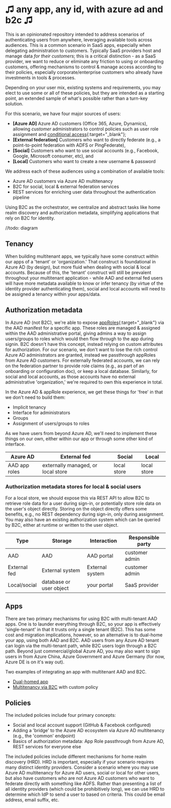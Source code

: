 # ♫ any app, any id, with azure ad and b2c ♫

This is an opinionated repository intended to address scenarios of authenticating users from anywhere, leveraging available tools across audiences. This is a common scenario in SaaS apps, especially when delegating administration to customers. Typically SaaS providers host and manage data _for their customers_; this is a critical distinction - as a SaaS provider, we want to reduce or eliminate any friction to using or onboarding customers, offering mechanisms to control & manage access according to their policies, especially corporate/enterprise customers who already have investments in tools & processes.

Depending on your user mix, existing systems and requirements, you may elect to use some or all of these policies, but they are intended as a starting point, an extended sample of what's possible rather than a turn-key solution.

For this scenario, we have four major sources of users:

- **[Azure AD]** Azure AD customers (Office 365, Azure, Dynamics), allowing _customer_ administrators to control policies such as user role assignment and [conditional access](https://docs.microsoft.com/en-us/azure/active-directory/conditional-access/overview){:target="_blank"};
- **[External federation]** Customers who want to directly federate (e.g., a point-to-point federation with ADFS or PingFederate),
- **[Social]** Customers who want to use social accounts (e.g., Facebook, Google, Microsoft consumer, etc), and
- **[Local]** Customers who want to create a new username & password

We address each of these audiences using a combination of available tools:

- Azure AD customers via Azure AD multitenancy
- B2C for social, local & external federation services
- REST services for enriching user data throughout the authentication pipeline

Using B2C as the orchestrator, we centralize and abstract tasks like home realm discovery and authorization metadata, simplifying applications that rely on B2C for identity.

//todo: diagram

## Tenancy

When building multitenant apps, we typically have some construct within our apps of a 'tenant' or 'organization.' That construct is foundational in Azure AD (by design), but more fluid when dealing with social & local accounts. Because of this, the 'tenant' construct will still be prevalent throughout your multitenant application - while AAD and external fed users will have more metadata available to know or infer tenancy (by virtue of the identity provider authenticating them), social and local accounts will need to be assigned a tenancy within your apps/data.

## Authorization metadata

In Azure AD (not B2C), we're able to expose [appRoles](https://docs.microsoft.com/en-us/azure/active-directory/develop/howto-add-app-roles-in-azure-ad-apps){:target="_blank"} via the AAD manifest for a specific app. These roles are managed & assigned within the AAD administrative portal, giving admins a way to assign users/groups to roles which would then flow through to the app during signin. B2C doesn't have this concept, instead relying on custom attributes for authorization. For our scenario, we don't want to lose the rich control Azure AD administrators are granted, instead we passthrough appRoles from Azure AD customers. For externally federated accounts, we can rely on the federation partner to provide role claims (e.g., as part of an onboarding or configuration doc), or keep a local database. Similarly, for social and local accounts, as those accounts have no external administrative 'organization,' we're required to own this experience in total.

In the Azure AD & appRole experience, we get these things for 'free' in that we don't need to build them:

- Implicit tenancy
- Interface for administrators
- Groups
- Assignment of users/groups to roles

As we have users from beyond Azure AD, we'll need to implement these things on our own, either within our app or through some other kind of interface.

| Azure AD | External fed | Social | Local |
|----------|--------------|--------|-------|
| AAD app roles | externally managed, or local store | local store | local store |

### Authorization metadata stores for local & social users

For a local store, we should expose this via REST API to allow B2C to retrieve role data for a user during sign-in, or potentially store role data on the user's object directly. Storing on the object directly offers some benefits, e.g., no REST dependency during sign-in, only during assignment. You may also have an existing authorization system which can be queried by B2C, either at runtime or written to the user object.

| Type | Storage | Interaction | Responsible party |
|------|---------|-------------|-------------------|
| AAD  | AAD | AAD portal | customer admin |
| External fed | External system | External system | customer admin |
| Local/social | database or user object | your portal | SaaS provider |

## Apps

There are two primary mechanisms for using B2C with multi-tenant AAD apps. One is to launder everything through B2C, so your app is effectively 'single-tenant' in that it trusts only a single tenant (B2C).
This has some cost and migration implications, however, so an alternative is to dual-home your app, using both AAD and B2C. AAD users from any Azure AD tenant can login via the multi-tenant path, while B2C users login through a B2C path.
Beyond just commercial/global Azure AD, you may also want to sign users in from Azure China, Azure Government and Azure Germany (for now, Azure DE is on it's way out).

Two examples of integrating an app with multitenant AAD and B2C.

- [Dual-homed app](MultitenantB2C.OpenId/)
- [Multitenancy via B2C](MultitenantB2C.SingleHomed/) with custom policy

## Policies

The included policies include four primary concepts:

- Social and local account support (GitHub & Facebook configured)
- Adding a 'bridge' to the Azure AD ecosystem via Azure AD multitenancy (e.g., the 'common' endpoint)
- Basics of authorization metadata: App Role passthrough from Azure AD, REST services for everyone else

The included policies include different mechanisms for home realm discovery (HRD). HRD is important, especially if your scenario requires many distinct identity providers. Consider a scenario where you may use Azure AD multitenancy for Azure AD users, social or local for other users, but also have customers who are not Azure AD customers who want to federate directly with something like ADFS. Rather than presenting a list of all identity providers (which could be prohibitively long), we can use HRD to determine which IdP to send a user to based on criteria. This could be email address, email suffix, etc. 